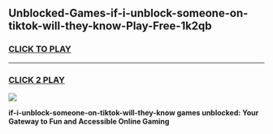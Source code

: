 
## Unblocked-Games-if-i-unblock-someone-on-tiktok-will-they-know-Play-Free-1k2qb
<h3>
<a href="https://premium76.site?title=if-i-unblock-someone-on-tiktok-will-they-know&ref=18A1">CLICK TO PLAY</a></h3>
<hr>

<h3>
<a href="https://premium76.site?title=if-i-unblock-someone-on-tiktok-will-they-know&ref=18A1">CLICK 2 PLAY</a>
  
</h3>

<a href="https://premium76.site?title=if-i-unblock-someone-on-tiktok-will-they-know&ref=18A1"><img src="https://clearcache.store/games.png"></a>


**if-i-unblock-someone-on-tiktok-will-they-know games unblocked: Your Gateway to Fun and Accessible Online Gaming**
